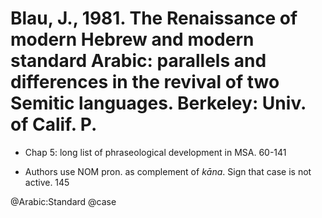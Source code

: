 # Blau, J., 1981. The Renaissance of modern Hebrew and modern standard Arabic: parallels and differences in the revival of two Semitic languages. Berkeley: Univ. of Calif. P.

- Chap 5: long list of phraseological development in MSA. 60-141 

- Authors use NOM pron. as complement of *kāna*. Sign that case is not active. 145

@Arabic:Standard
@case
